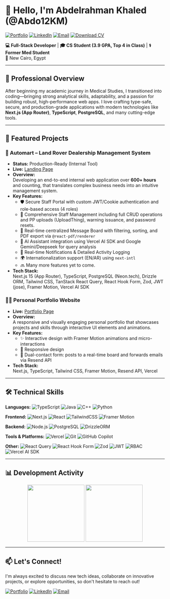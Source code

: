 # 👋 Hello, I'm Abdelrahman Khaled (@Abdo12KM)

[![Portfolio](https://img.shields.io/badge/Portfolio-%23000000.svg?style=for-the-badge&logo=vercel&logoColor=white)](https://abdok.vercel.app)
[![LinkedIn](https://img.shields.io/badge/LinkedIn-0077B5?style=for-the-badge&logo=linkedin&logoColor=white)](https://linkedin.com/in/abdo12k)
[![Email](https://img.shields.io/badge/Email-D14836?style=for-the-badge&logo=gmail&logoColor=white)](mailto:abdo12k@hotmail.com)
[![Download CV](https://img.shields.io/badge/CV-4CAF50?style=for-the-badge&logo=googleDrive&logoColor=white)](https://drive.google.com/file/d/1qgQ2StAQjO3qxvWbqQyrGxJQuC3LiUk6/view?usp=sharing)

**💻 Full-Stack Developer** | **🎓 CS Student (3.9 GPA, Top 4 in Class)** | **⚕️ Former Med Student**  
📍 New Cairo, Egypt

---

## 🚀 Professional Overview

After beginning my academic journey in Medical Studies, I transitioned into coding—bringing strong analytical skills, adaptability, and a passion for building robust, high-performance web apps. I love crafting type-safe, secure, and production-grade applications with modern technologies like **Next.js (App Router)**, **TypeScript**, **PostgreSQL**, and many cutting-edge tools.

---

## 🚀 Featured Projects

### 🚗 Automart – Land Rover Dealership Management System
- **Status:** Production-Ready (Internal Tool)  
- **Live:** [Landing Page](https://automart.vercel.app)  
- **Overview:**  
  Developing an end-to-end internal web application over **600+ hours** and counting, that translates complex business needs into an intuitive management system.  
- **Key Features:**
  - 🛡️ Secure Staff Portal with custom JWT/Cookie authentication and role-based access (4 roles)
  - 👥 Comprehensive Staff Management including full CRUD operations and PP uploads (UploadThing), warning issuance, and password resets.
  - 💬 Real-time centralized Message Board with filtering, sorting, and PDF export via `@react-pdf/renderer`
  - 🤖 AI Assistant integration using Vercel AI SDK and Google Gemini/Deepseek for query analysis
  - 🔔 Real-time Notifications & Detailed Activity Logging
  - 🌍 Internationalization support (EN/AR) using `next-intl`
  - 🔜 Many more features yet to come.
- **Tech Stack:**  
  Next.js 15 (App Router), TypeScript, PostgreSQL (Neon.tech), Drizzle ORM, Tailwind CSS, TanStack React Query, React Hook Form, Zod, JWT (jose), Framer Motion, Vercel AI SDK

### 👨‍💻 Personal Portfolio Website
- **Live:** [Portfolio Page](https://abdok.vercel.app)  
- **Overview:**  
  A responsive and visually engaging personal portfolio that showcases projects and skills through interactive UI elements and animations.
- **Key Features:**
  - ✨ Interactive design with Framer Motion animations and micro-interactions
  - 📱 Responsive design
  - 📨 Dual-contact form: posts to a real-time board and forwards emails via Resend API
- **Tech Stack:**  
  Next.js, TypeScript, Tailwind CSS, Framer Motion, Resend API, Vercel

---

## 🛠️ Technical Skills

**Languages:** 
![TypeScript](https://img.shields.io/badge/TypeScript-3178C6?style=flat&logo=typescript&logoColor=white)
![Java](https://img.shields.io/badge/Java-007396?style=flat&logo=openjdk&logoColor=white)
![C++](https://img.shields.io/badge/C++-00599C?style=flat&logo=cplusplus&logoColor=white)
![Python](https://img.shields.io/badge/Python-3776AB?style=flat&logo=python&logoColor=white)


**Frontend:**
![Next.js](https://img.shields.io/badge/Next.js-000000?style=flat&logo=nextdotjs&logoColor=white)
![React](https://img.shields.io/badge/React-61DAFB?style=flat&logo=react&logoColor=black)
![TailwindCSS](https://img.shields.io/badge/TailwindCSS-06B6D4?style=flat&logo=tailwindcss&logoColor=white)
![Framer Motion](https://img.shields.io/badge/Framer%20Motion-0055FF?style=flat&logo=framer&logoColor=white)

**Backend:**
![Node.js](https://img.shields.io/badge/Node.js-339933?style=flat&logo=nodedotjs&logoColor=white)
![PostgreSQL](https://img.shields.io/badge/PostgreSQL-4169E1?style=flat&logo=postgresql&logoColor=white)
![DrizzleORM](https://img.shields.io/badge/Drizzle%20ORM-FF6600?style=flat)

**Tools & Platforms:**
![Vercel](https://img.shields.io/badge/Vercel-000000?style=flat&logo=vercel&logoColor=white)
![Git](https://img.shields.io/badge/Git-F05032?style=flat&logo=git&logoColor=white)
![GitHub Copilot](https://img.shields.io/badge/GitHub_Copilot-181717?style=flat&logo=github&logoColor=white)

**Other:**
![React Query](https://img.shields.io/badge/React_Query-FF4154?style=flat&logo=reactquery&logoColor=white)
![React Hook Form](https://img.shields.io/badge/React_Hook_Form-EC5990?style=flat&logo=reacthookform&logoColor=white)
![Zod](https://img.shields.io/badge/Zod-1A365D?style=flat&logo=zod&logoColor=white)
![JWT](https://img.shields.io/badge/JWT-000000?style=flat&logo=jsonwebtokens&logoColor=white)
![RBAC](https://img.shields.io/badge/RBAC-4A90E2?style=flat&logo=shield&logoColor=white)
![Vercel AI SDK](https://img.shields.io/badge/Vercel_AI_SDK-000000?style=flat&logo=vercel&logoColor=white)

---

## 📊 Development Activity

<div align="center">
  <img height="180em" src="https://abdo-readme.vercel.app/api?username=abdo12km&show_icons=true&theme=light&hide_border=true&count_private=true">
  <img height="180em" src="https://abdo-readme.vercel.app/api/top-langs/?username=abdo12km&layout=compact&theme=light&hide_border=true">
</div>

---

## 📫 Let's Connect!

I'm always excited to discuss new tech ideas, collaborate on innovative projects, or explore opportunities, so don't hesitate to reach out!
 
[![Portfolio](https://img.shields.io/badge/Portfolio-%23000000.svg?style=for-the-badge&logo=vercel&logoColor=white)](https://abdok.vercel.app)
[![LinkedIn](https://img.shields.io/badge/LinkedIn-0077B5?style=for-the-badge&logo=linkedin&logoColor=white)](https://linkedin.com/in/abdo12k)
[![Email](https://img.shields.io/badge/Email-D14836?style=for-the-badge&logo=gmail&logoColor=white)](mailto:abdo12k@hotmail.com)
